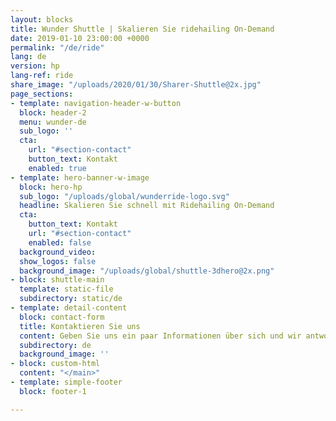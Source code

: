 ```yaml
---
layout: blocks
title: Wunder Shuttle | Skalieren Sie ridehailing On-Demand
date: 2019-01-10 23:00:00 +0000
permalink: "/de/ride"
lang: de
version: hp
lang-ref: ride
share_image: "/uploads/2020/01/30/Sharer-Shuttle@2x.jpg"
page_sections:
- template: navigation-header-w-button
  block: header-2
  menu: wunder-de
  sub_logo: ''
  cta:
    url: "#section-contact"
    button_text: Kontakt
    enabled: true
- template: hero-banner-w-image
  block: hero-hp
  sub_logo: "/uploads/global/wunderride-logo.svg"
  headline: Skalieren Sie schnell mit Ridehailing On-Demand
  cta:
    button_text: Kontakt
    url: "#section-contact"
    enabled: false
  background_video:
  show_logos: false
  background_image: "/uploads/global/shuttle-3dhero@2x.png"
- block: shuttle-main
  template: static-file
  subdirectory: static/de
- template: detail-content
  block: contact-form
  title: Kontaktieren Sie uns
  content: Geben Sie uns ein paar Informationen über sich und wir antworten Ihnen innerhalb von 24 Stunden
  subdirectory: de
  background_image: ''
- block: custom-html
  content: "</main>"
- template: simple-footer
  block: footer-1

---
```

